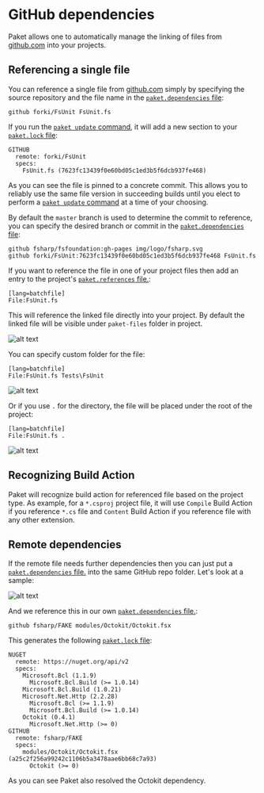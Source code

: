 # GitHub dependencies

Paket allows one to automatically manage the linking of files from [github.com](http://www.github.com) into your projects.

## Referencing a single file

You can reference a single file from [github.com](http://www.github.com) simply by specifying the source repository and the file name in the [`paket.dependencies` file](dependencies-file.html):

    github forki/FsUnit FsUnit.fs

If you run the [`paket update` command](paket-update.html), it will add a new section to your [`paket.lock` file](lock-file.html):

    GITHUB
      remote: forki/FsUnit
      specs:
        FsUnit.fs (7623fc13439f0e60bd05c1ed3b5f6dcb937fe468)

As you can see the file is pinned to a concrete commit. This allows you to reliably use the same file version in succeeding builds until you elect to perform a [`paket update` command](paket-update.html) at a time of your choosing.

By default the `master` branch is used to determine the commit to reference, you can specify the desired branch or commit in the [`paket.dependencies` file](dependencies-file.html):

    github fsharp/fsfoundation:gh-pages img/logo/fsharp.svg
    github forki/FsUnit:7623fc13439f0e60bd05c1ed3b5f6dcb937fe468 FsUnit.fs

If you want to reference the file in one of your project files then add an entry to the project's [`paket.references` file.](references-files.html):

    [lang=batchfile]
    File:FsUnit.fs

This will reference the linked file directly into your project.
By default the linked file will be visible under ``paket-files`` folder in project.

![alt text](img/github_ref_default_link.png "GitHub file referenced in project with default link")

You can specify custom folder for the file:

    [lang=batchfile]
    File:FsUnit.fs Tests\FsUnit

![alt text](img/github_ref_custom_link.png "GitHub file referenced in project with custom link")

Or if you use ``.`` for the directory, the file will be placed under the root of the project:

    [lang=batchfile]
    File:FsUnit.fs .

![alt text](img/github_ref_root.png "GitHub file referenced in project under root of project")

## Recognizing Build Action

Paket will recognize build action for referenced file based on the project type. 
As example, for a ``*.csproj`` project file, it will use ``Compile`` Build Action if you reference ``*.cs`` file 
and ``Content`` Build Action if you reference file with any other extension.

## Remote dependencies

If the remote file needs further dependencies then you can just put a [`paket.dependencies` file.](dependencies-file.html) into the same GitHub repo folder.
Let's look at a sample:

![alt text](img/octokit-module.png "Octokit module")

And we reference this in our own [`paket.dependencies` file.](dependencies-file.html):

    github fsharp/FAKE modules/Octokit/Octokit.fsx


This generates the following [`paket.lock` file](lock-file.html):

	NUGET
	  remote: https://nuget.org/api/v2
	  specs:
		Microsoft.Bcl (1.1.9)
		  Microsoft.Bcl.Build (>= 1.0.14)
		Microsoft.Bcl.Build (1.0.21)
		Microsoft.Net.Http (2.2.28)
		  Microsoft.Bcl (>= 1.1.9)
		  Microsoft.Bcl.Build (>= 1.0.14)
		Octokit (0.4.1)
		  Microsoft.Net.Http (>= 0)
	GITHUB
	  remote: fsharp/FAKE
	  specs:
		modules/Octokit/Octokit.fsx (a25c2f256a99242c1106b5a3478aae6bb68c7a93)
		  Octokit (>= 0)

As you can see Paket also resolved the Octokit dependency.